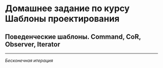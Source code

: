 # Домашнее задание по курсу Шаблоны проектирования
## Поведенческие шаблоны. Command, CoR, Observer, Iterator
***
*Бесконечная итерация*
